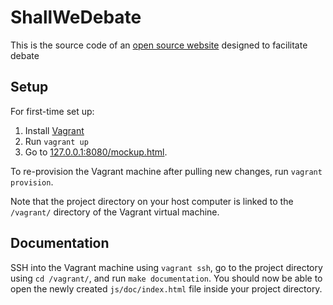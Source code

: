 ShallWeDebate
=============

This is the source code of an [open source website](http://www.shallwedebate.com/) designed to facilitate debate

Setup
-----

For first-time set up:

1. Install [Vagrant](http://www.vagrantup.com/downloads.html)
2. Run `vagrant up`
3. Go to [127.0.0.1:8080/mockup.html](http://127.0.0.1:8080/).

To re-provision the Vagrant machine after pulling new changes, run `vagrant provision`.

Note that the project directory on your host computer is linked to the `/vagrant/` directory of the Vagrant virtual machine.

Documentation
-------------

SSH into the Vagrant machine using `vagrant ssh`, go to the project directory using `cd /vagrant/`, and run `make documentation`. You should now be able to open the newly created `js/doc/index.html` file inside your project directory.
